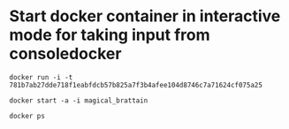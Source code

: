 # Start docker container in interactive mode for taking input from consoledocker 
    docker run -i -t 781b7ab27dde718f1eabfdcb57b825a7f3b4afee104d8746c7a71624cf075a25

    docker start -a -i magical_brattain

    docker ps

    